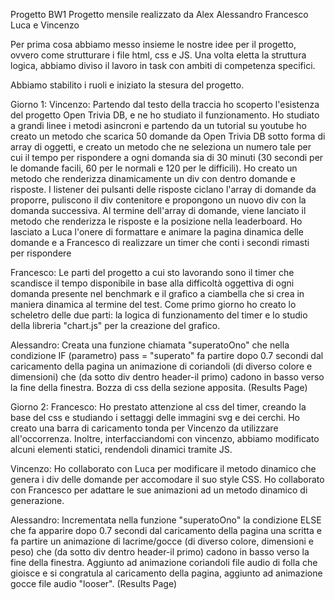Progetto BW1 
Progetto mensile realizzato da Alex Alessandro Francesco Luca e Vincenzo

Per prima cosa abbiamo messo insieme le nostre idee per il progetto, ovvero come strutturare i file html, css e JS. Una volta 
eletta la struttura logica, abbiamo diviso il lavoro in task con ambiti di competenza specifici.

Abbiamo stabilito i ruoli e iniziato la stesura del progetto.

Giorno 1:
Vincenzo:
Partendo dal testo della traccia ho scoperto l'esistenza del progetto Open Trivia DB, e ne ho studiato il funzionamento. 
Ho studiato a grandi linee i metodi asincroni e partendo da un tutorial su youtube ho creato un metodo che scarica 50 domande
da Open Trivia DB sotto forma di array di oggetti, e creato un metodo che ne seleziona un numero tale per cui il tempo per rispondere
a ogni domanda sia di 30 minuti (30 secondi per le domande facili, 60 per le normali e 120 per le difficili).
Ho creato un metodo che renderizza dinamicamente un div con dentro domande e risposte. I listener dei pulsanti delle risposte
ciclano l'array di domande da proporre, puliscono il div contenitore e propongono un nuovo div con la domanda successiva. 
Al termine dell'array di domande, viene lanciato il metodo che renderizza le risposte e la posizione nella leaderboard. Ho lasciato a Luca 
l'onere di formattare e animare la pagina dinamica delle domande e a Francesco di realizzare un timer che conti i secondi rimasti per rispondere

Francesco:
Le parti del progetto a cui sto lavorando sono il timer che scandisce il tempo disponibile in base alla difficoltà oggettiva di ogni domanda presente nel benchmark e il grafico a ciambella che si crea in maniera dinamica al termine del test. Come primo giorno ho creato lo scheletro delle due parti: la logica di funzionamento del timer e lo studio della libreria "chart.js" per la creazione del grafico.

Alessandro:
Creata una funzione chiamata "superatoOno" che nella condizione IF (parametro) pass = "superato" fa partire dopo 0.7 secondi dal caricamento della pagina un animazione di coriandoli (di diverso colore e dimensioni) che (da sotto div dentro header-il primo) cadono in basso verso la fine della finestra. Bozza di css della sezione apposita.
(Results Page)

Giorno 2:
Francesco:
Ho prestato attenzione al css del timer, creando la base del css e studiando i settaggi delle immagini svg e dei cerchi. 
Ho creato una barra di caricamento tonda per Vincenzo da utilizzare all'occorrenza.
Inoltre, interfacciandomi con vincenzo, abbiamo modificato alcuni elementi statici, rendendoli dinamici tramite JS.

Vincenzo: 
Ho collaborato con Luca per modificare il metodo dinamico che genera i div delle domande per accomodare il suo style CSS. Ho collaborato
con Francesco per adattare le sue animazioni ad un metodo dinamico di generazione. 

Alessandro:
Incrementata nella funzione "superatoOno" la condizione ELSE che fa apparire dopo 0.7 secondi dal caricamento della pagina una scritta e fa partire un animazione di lacrime/gocce (di diverso colore, dimensioni e peso) che (da sotto div dentro header-il primo) cadono in basso verso la fine della finestra. Aggiunto ad animazione coriandoli file audio di folla che gioisce e si congratula al caricamento della pagina, aggiunto ad animazione gocce file audio "looser".
(Results Page)
